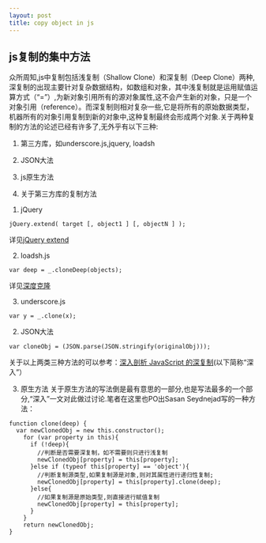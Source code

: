 ```yaml
---
layout: post
title: copy object in js
---
```


## js复制的集中方法

众所周知,js中复制包括浅复制（Shallow Clone）和深复制（Deep Clone）两种,深复制的出现主要针对复杂数据结构，如数组和对象，其中浅复制就是运用赋值运算方式（“=”）,为新对象引用所有的源对象属性,这不会产生新的对象，只是一个对象引用（reference）。而深复制则相对复杂一些,它是将所有的原始数据类型，机器所有的对象引用复制到新的对象中,这种复制最终会形成两个对象.关于两种复制的方法的论述已经有许多了,无外乎有以下三种:

1. 第三方库，如underscore.js,jquery, loadsh
2. JSON大法
3. js原生方法

1. 关于第三方库的复制方法
 1) jQuery
```
jQuery.extend( target [, object1 ] [, objectN ] );
```
详见[jQuery extend](http://api.jquery.com/jQuery.extend/)

 2) loadsh.js
 
```
var deep = _.cloneDeep(objects); 
```

详见[深度克隆](https://lodash.com/docs#cloneDeep)

 3) underscore.js
 
 ```
 var y = _.clone(x);
 ```
 
2. JSON大法

```
var cloneObj = (JSON.parse(JSON.stringify(originalObj)));
```

关于以上两类三种方法的可以参考：[深入剖析 JavaScript 的深复制](http://jerryzou.com/posts/dive-into-deep-clone-in-javascript/)(以下简称“深入”）

3. 原生方法
关于原生方法的写法倒是最有意思的一部分,也是写法最多的一个部分,“深入”一文对此做过讨论.笔者在这里也PO出Sasan Seydnejad写的一种方法：

```
function clone(deep) {
  var newClonedObj = new this.constructor();
    for (var property in this){
      if (!deep){
        //判断是否需要深复制，如不需要则只进行浅复制
        newClonedObj[property] = this[property];
      }else if (typeof this[property] == 'object'){
        //判断复制源类型,如果复制源是对象,则对其属性进行递归性复制;
        newClonedObj[property] = this[property].clone(deep);
      }else{
        //如果复制源是原始类型,则直接进行赋值复制
        newClonedObj[property] = this[property];
      }
    }
    return newClonedObj;
}
```
